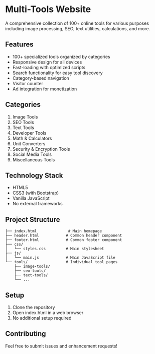 # Multi-Tools Website

A comprehensive collection of 100+ online tools for various purposes including image processing, SEO, text utilities, calculations, and more.

## Features

- 100+ specialized tools organized by categories
- Responsive design for all devices
- Fast-loading with optimized scripts
- Search functionality for easy tool discovery
- Category-based navigation
- Visitor counter
- Ad integration for monetization

## Categories

1. Image Tools
2. SEO Tools
3. Text Tools
4. Developer Tools
5. Math & Calculators
6. Unit Converters
7. Security & Encryption Tools
8. Social Media Tools
9. Miscellaneous Tools

## Technology Stack

- HTML5
- CSS3 (with Bootstrap)
- Vanilla JavaScript
- No external frameworks

## Project Structure

```
├── index.html              # Main homepage
├── header.html            # Common header component
├── footer.html            # Common footer component
├── css/
│   └── styles.css         # Main stylesheet
├── js/
│   └── main.js            # Main JavaScript file
└── tools/                 # Individual tool pages
    ├── image-tools/
    ├── seo-tools/
    ├── text-tools/
    └── ...
```

## Setup

1. Clone the repository
2. Open index.html in a web browser
3. No additional setup required

## Contributing

Feel free to submit issues and enhancement requests!